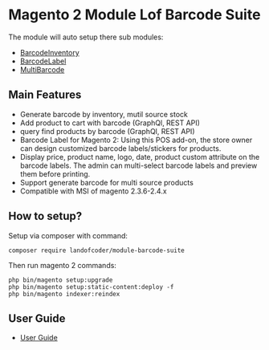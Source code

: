 # Magento 2 Module Lof Barcode Suite

The module will auto setup there sub modules:
- [BarcodeInventory](https://github.com/landofcoder/module-pos-barcode-inventory)
- [BarcodeLabel](https://github.com/landofcoder/module-pos-barcode-label)
- [MultiBarcode](https://github.com/landofcoder/module-pos-multi-barcode)

## Main Features
- Generate barcode by inventory, mutil source stock
- Add product to cart with barcode (GraphQl, REST API)
- query find products by barcode (GraphQl, REST API)
- Barcode Label for Magento 2: Using this POS add-on, the store owner can design customized barcode labels/stickers for products.
- Display price, product name, logo, date, product custom attribute on the barcode labels. The admin can multi-select barcode labels and preview them before printing.
- Support generate barcode for multi source products
- Compatible with MSI of magento 2.3.6-2.4.x

## How to setup?

Setup via composer with command:
```
composer require landofcoder/module-barcode-suite
```

Then run magento 2 commands:
```
php bin/magento setup:upgrade
php bin/magento setup:static-content:deploy -f
php bin/magento indexer:reindex
```

## User Guide
- [User Guide](https://landofcoder.gitbook.io/magento-2-barcode-suite/)